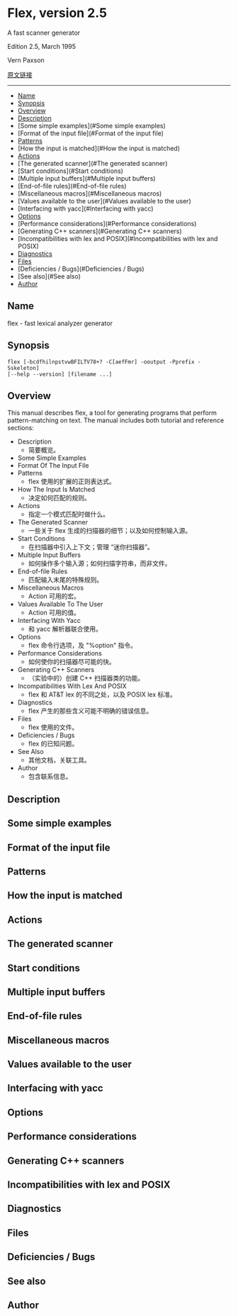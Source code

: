 # Flex, version 2.5

A fast scanner generator

Edition 2.5, March 1995

Vern Paxson

[原文链接](http://dinosaur.compilertools.net/flex/index.html)

---

- [Name](#Name)
- [Synopsis](#Synopsis)
- [Overview](#Overview)
- [Description](#Description)
- [Some simple examples](#Some simple examples)
- [Format of the input file](#Format of the input file)
- [Patterns](#Patterns)
- [How the input is matched](#How the input is matched)
- [Actions](#Actions)
- [The generated scanner](#The generated scanner)
- [Start conditions](#Start conditions)
- [Multiple input buffers](#Multiple input buffers)
- [End-of-file rules](#End-of-file rules)
- [Miscellaneous macros](#Miscellaneous macros)
- [Values available to the user](#Values available to the user)
- [Interfacing with yacc](#Interfacing with yacc)
- [Options](#Options)
- [Performance considerations](#Performance considerations)
- [Generating C++ scanners](#Generating C++ scanners)
- [Incompatibilities with lex and POSIX](#Incompatibilities with lex and POSIX)
- [Diagnostics](#Diagnostics)
- [Files](#Files)
- [Deficiencies / Bugs](#Deficiencies / Bugs)
- [See also](#See also)
- [Author](#Author)


<h2 id="Name">Name</h2>

flex - fast lexical analyzer generator

<h2 id="Synopsis">Synopsis</h2>

```
flex [-bcdfhilnpstvwBFILTV78+? -C[aefFmr] -ooutput -Pprefix -Sskeleton]
[--help --version] [filename ...]
```

<h2 id="Overview">Overview</h2>

This manual describes flex, a tool for generating programs that perform pattern-matching on text. The manual includes both tutorial and reference sections:

- Description
  - 简要概览。
- Some Simple Examples
- Format Of The Input File
- Patterns
  - flex 使用的扩展的正则表达式。
- How The Input Is Matched
  - 决定如何匹配的规则。
- Actions
  - 指定一个模式匹配时做什么。
- The Generated Scanner
  - 一些关于 flex 生成的扫描器的细节；以及如何控制输入源。
- Start Conditions
  - 在扫描器中引入上下文；管理 “迷你扫描器”。
- Multiple Input Buffers
  - 如何操作多个输入源；如何扫描字符串，而非文件。
- End-of-file Rules
  - 匹配输入末尾的特殊规则。
- Miscellaneous Macros
  - Action 可用的宏。
- Values Available To The User
  - Action 可用的值。
- Interfacing With Yacc
  - 和 yacc 解析器联合使用。
- Options
  - flex 命令行选项，及 "%option" 指令。
- Performance Considerations
  - 如何使你的扫描器尽可能的快。
- Generating C++ Scanners
  - （实验中的）创建 C++ 扫描器类的功能。
- Incompatibilities With Lex And POSIX
  - flex 和 AT&T lex 的不同之处，以及 POSIX lex 标准。
- Diagnostics
  - flex 产生的那些含义可能不明确的错误信息。
- Files
  - flex 使用的文件。
- Deficiencies / Bugs
  - flex 的已知问题。
- See Also
  - 其他文档，关联工具。
- Author
  - 包含联系信息。

<h2 id="Description">Description</h2>
<h2 id="Some simple examples">Some simple examples</h2>
<h2 id="Format of the input file">Format of the input file</h2>
<h2 id="Patterns">Patterns</h2>
<h2 id="How the input is matched">How the input is matched</h2>
<h2 id="Actions">Actions</h2>
<h2 id="The generated scanner">The generated scanner</h2>
<h2 id="Start conditions">Start conditions</h2>
<h2 id="Multiple input buffers">Multiple input buffers</h2>
<h2 id="End-of-file rules">End-of-file rules</h2>
<h2 id="Miscellaneous macros">Miscellaneous macros</h2>
<h2 id="Values available to the user">Values available to the user</h2>
<h2 id="Interfacing with yacc">Interfacing with yacc</h2>
<h2 id="Options">Options</h2>
<h2 id="Performance considerations">Performance considerations</h2>
<h2 id="Generating C++ scanners">Generating C++ scanners</h2>
<h2 id="Incompatibilities with lex and POSIX">Incompatibilities with lex and POSIX</h2>
<h2 id="Diagnostics">Diagnostics</h2>
<h2 id="Files">Files</h2>
<h2 id="Deficiencies / Bugs">Deficiencies / Bugs</h2>
<h2 id="See also">See also</h2>
<h2 id="Author">Author</h2>
